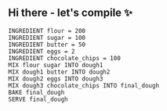 ## Hi there - let's compile ✨

```CookieLang
INGREDIENT flour = 200
INGREDIENT sugar = 100
INGREDIENT butter = 50
INGREDIENT eggs = 2
INGREDIENT chocolate_chips = 100
MIX flour sugar INTO dough1
MIX dough1 butter INTO dough2
MIX dough2 eggs INTO dough3
MIX dough3 chocolate_chips INTO final_dough
BAKE final_dough
SERVE final_dough
```

<!--
**CookieCompiler/CookieCompiler** is a ✨ _special_ ✨ repository because its `README.md` (this file) appears on your GitHub profile.

Here are some ideas to get you started:

- 🔭 I’m currently working on ...
- 🌱 I’m currently learning ...
- 👯 I’m looking to collaborate on ...
- 🤔 I’m looking for help with ...
- 💬 Ask me about ...
- 📫 How to reach me: ...
- 😄 Pronouns: ...
- ⚡ Fun fact: ...
-->
